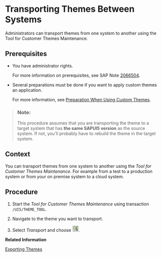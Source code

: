 <!-- loio978277706dab41999d5e1df7a2328af2 -->

# Transporting Themes Between Systems

Administrators can transport themes from one system to another using the Tool for Customer Themes Maintenance.



<a name="loio978277706dab41999d5e1df7a2328af2__prereq_N10015_N10012_N10001"/>

## Prerequisites

-   You have administrator rights.

    For more information on prerequisites, see SAP Note [2066504](https://me.sap.com/notes/2066504).

-   Several preparations must be done if you want to apply custom themes an application.

    For more information, see [Preparation When Using Custom Themes](preparation-when-using-custom-themes-ea9f0da.md).


> ### Note:  
> This procedure assumes that you are transporting the theme to a target system that has **the same SAPUI5 version** as the source system. If not, you'll probably have to rebuild the theme in the target system.



<a name="loio978277706dab41999d5e1df7a2328af2__context_dq2_3v4_c2b"/>

## Context

You can transport themes from one system to another using the *Tool for Customer Themes Maintenance*. For example from a test to a production system or from your on premise system to a cloud system.



## Procedure

1.  Start the *Tool for Customer Themes Maintenance* using transaction `/UI5/THEME_TOOL`.

2.  Navigate to the theme you want to transport.

3.  Select *Transport* and choose ![Choose (F2)](images/Choose_F2_54818e9.png).


**Related Information**  


[Exporting Themes](../Create-Themes/exporting-themes-26e5140.md "Administrators use the export function to download themes as zip files from the UI theme designer to a local hard disk.")

